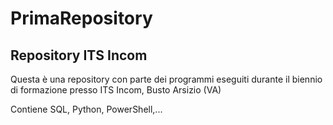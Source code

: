 # PrimaRepository
## Repository ITS Incom
Questa è una repository con parte dei programmi eseguiti durante il biennio di formazione presso ITS Incom, Busto Arsizio (VA)

Contiene SQL, Python, PowerShell,...
